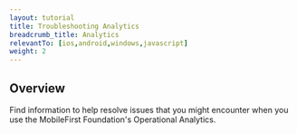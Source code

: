 ```yaml
---
layout: tutorial
title: Troubleshooting Analytics
breadcrumb_title: Analytics
relevantTo: [ios,android,windows,javascript]
weight: 2
---
```


## Overview
Find information to help resolve issues that you might encounter when you use the MobileFirst Foundation's Operational Analytics.

